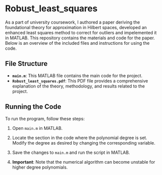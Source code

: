 # Robust_least_squares

As a part of university coursework, I authored a paper deriving the foundational theory for approximation in Hilbert spaces, developed an enhanced least squares method to correct for outliers and impelemented it in MATLAB. This repository contains the materials and code for the paper. Below is an overview of the included files and instructions for using the code.

## File Structure

- **`main.m`**: This MATLAB file contains the main code for the project.
- **`Robust_least_squares.pdf`**: This PDF file provides a comprehensive explanation of the theory, methodology, and results related to the project.

## Running the Code

To run the program, follow these steps:

1. Open `main.m` in MATLAB.
2. Locate the section in the code where the polynomial degree is set. Modify the degree as desired by changing the corresponding variable.
3. Save the changes to `main.m` and run the script in MATLAB.

4. **Important**: Note that the numerical algorithm can become unstable for higher degree polynomials.
